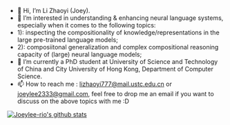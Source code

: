 - 👋 Hi, I’m Li Zhaoyi (Joey).
- 👀 I’m interested in understanding & enhancing neural language systems, especially when it comes to the following topics:
-   1): inspecting the compositionality of knowledge/representations in the large pre-trained language models;
-   2): composiitonal generalization and complex compositional reasoning capacity of (large) neural language models;
- 🌱 I’m currently a PhD student at University of Science and Technology of China and City University of Hong Kong, Department of Computer Science. 
- 📫 How to reach me : lizhaoyi777@mail.ustc.edu.cn or joeylee2333@gmail.com, feel free to drop me an email if you want to discuss on the above topics with me :D

<!---
Joeylee-rio/Joeylee-rio is a ✨ special ✨ repository because its `README.md` (this file) appears on your GitHub profile.
You can click the Preview link to take a look at your changes.
--->
[![Joeylee-rio's github stats](https://github-readme-stats.vercel.app/api?username=Joeylee-rio&show_icons=true&theme=vue)](https://github.com/anuraghazra/github-readme-stats)
<!-- [![Top Langs](https://github-readme-stats.vercel.app/api/top-langs/?username=RabbitWhite1&hide=css,html&layout=compact)](https://github-readme-stats.vercel.app/api/top-langs/?username=RabbitWhite1&hide=css,html&layout=compact) -->
